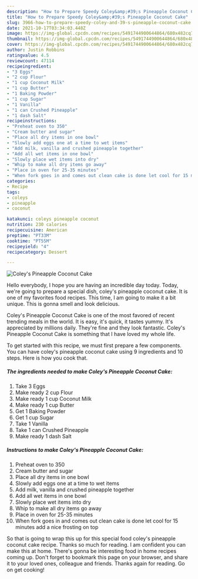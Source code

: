 ```yaml
---
description: "How to Prepare Speedy Coley&amp;#39;s Pineapple Coconut Cake"
title: "How to Prepare Speedy Coley&amp;#39;s Pineapple Coconut Cake"
slug: 3966-how-to-prepare-speedy-coley-and-39-s-pineapple-coconut-cake
date: 2021-10-17T03:34:03.448Z
image: https://img-global.cpcdn.com/recipes/5491744900644864/680x482cq70/coleys-pineapple-coconut-cake-recipe-main-photo.jpg
thumbnail: https://img-global.cpcdn.com/recipes/5491744900644864/680x482cq70/coleys-pineapple-coconut-cake-recipe-main-photo.jpg
cover: https://img-global.cpcdn.com/recipes/5491744900644864/680x482cq70/coleys-pineapple-coconut-cake-recipe-main-photo.jpg
author: Justin Robbins
ratingvalue: 4.5
reviewcount: 47114
recipeingredient:
- "3 Eggs"
- "2 cup Flour"
- "1 cup Coconut Milk"
- "1 cup Butter"
- "1 Baking Powder"
- "1 cup Sugar"
- "1 Vanilla"
- "1 can Crushed Pineapple"
- "1 dash Salt"
recipeinstructions:
- "Preheat oven to 350"
- "Cream butter and sugar"
- "Place all dry items in one bowl"
- "Slowly add eggs one at a time to wet items"
- "Add milk, vanilla and crushed pineapple together"
- "Add all wet items in one bowl"
- "Slowly place wet items into dry"
- "Whip to make all dry items go away"
- "Place in oven for 25-35 minutes"
- "When fork goes in and comes out clean cake is done let cool for 15 minutes add a nice frosting on top"
categories:
- Recipe
tags:
- coleys
- pineapple
- coconut

katakunci: coleys pineapple coconut 
nutrition: 230 calories
recipecuisine: American
preptime: "PT33M"
cooktime: "PT55M"
recipeyield: "4"
recipecategory: Dessert

---
```



![Coley&#39;s Pineapple Coconut Cake](https://img-global.cpcdn.com/recipes/5491744900644864/680x482cq70/coleys-pineapple-coconut-cake-recipe-main-photo.jpg)

Hello everybody, I hope you are having an incredible day today. Today, we're going to prepare a special dish, coley&#39;s pineapple coconut cake. It is one of my favorites food recipes. This time, I am going to make it a bit unique. This is gonna smell and look delicious.

Coley&#39;s Pineapple Coconut Cake is one of the most favored of recent trending meals in the world. It is easy, it's quick, it tastes yummy. It's appreciated by millions daily. They're fine and they look fantastic. Coley&#39;s Pineapple Coconut Cake is something that I have loved my whole life.




To get started with this recipe, we must first prepare a few components. You can have coley&#39;s pineapple coconut cake using 9 ingredients and 10 steps. Here is how you cook that.

<!--inarticleads1-->

##### The ingredients needed to make Coley&#39;s Pineapple Coconut Cake:

1. Take 3 Eggs
1. Make ready 2 cup Flour
1. Make ready 1 cup Coconut Milk
1. Make ready 1 cup Butter
1. Get 1 Baking Powder
1. Get 1 cup Sugar
1. Take 1 Vanilla
1. Take 1 can Crushed Pineapple
1. Make ready 1 dash Salt




<!--inarticleads2-->

##### Instructions to make Coley&#39;s Pineapple Coconut Cake:

1. Preheat oven to 350
1. Cream butter and sugar
1. Place all dry items in one bowl
1. Slowly add eggs one at a time to wet items
1. Add milk, vanilla and crushed pineapple together
1. Add all wet items in one bowl
1. Slowly place wet items into dry
1. Whip to make all dry items go away
1. Place in oven for 25-35 minutes
1. When fork goes in and comes out clean cake is done let cool for 15 minutes add a nice frosting on top




So that is going to wrap this up for this special food coley&#39;s pineapple coconut cake recipe. Thanks so much for reading. I am confident you can make this at home. There's gonna be interesting food in home recipes coming up. Don't forget to bookmark this page on your browser, and share it to your loved ones, colleague and friends. Thanks again for reading. Go on get cooking!

